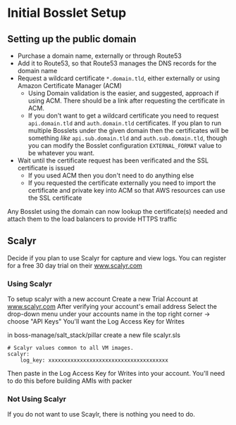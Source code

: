# Initial Bosslet Setup

## Setting up the public domain

* Purchase a domain name, externally or through Route53
* Add it to Route53, so that Route53 manages the DNS records for the domain name
* Request a wildcard certificate `*.domain.tld`, either externally or using Amazon Certificate Manager (ACM)
  - Using Domain validation is the easier, and suggested, approach if using ACM. There should be a link after requesting the certificate in ACM.
  - If you don't want to get a wildcard certificate you need to request `api.domain.tld` and `auth.domain.tld` certificates. If you plan to run multiple Bosslets under the given domain then the certificates will be something _like_ `api.sub.domain.tld` and `auth.sub.domain.tld`, though you can modify the Bosslet configuration `EXTERNAL_FORMAT` value to be whatever you want.
* Wait until the certificate request has been verificated and the SSL certificate is issued
  - If you used ACM then you don't need to do anything else
  - If you requested the certificate externally you need to import the certificate and private key into ACM so that AWS resources can use the SSL certificate

Any Bosslet using the domain can now lookup the certificate(s) needed and attach them to the load balancers to provide HTTPS traffic

## Scalyr
Decide if you plan to use Scalyr for capture and view logs.  You can register for a free 30 day trial on their www.scalyr.com

### Using Scalyr
To setup scalyr with a new account
Create a new Trial Account at www.scalyr.com
After verifying your account's email address
Select the drop-down menu under your accounts name in the top right corner -> choose "API Keys"
You'll want the Log Access Key for Writes

in boss-manage/salt_stack/pillar 
create a new file scalyr.sls
```
# Scalyr values common to all VM images.
scalyr:
    log_key: xxxxxxxxxxxxxxxxxxxxxxxxxxxxxxxxxxxxxx
```

Then paste in the Log Access Key for Writes into your account.
You'll need to do this before building AMIs with packer 

### Not Using Scalyr
If you do not want to use Scaylr, there is nothing you need to do.
